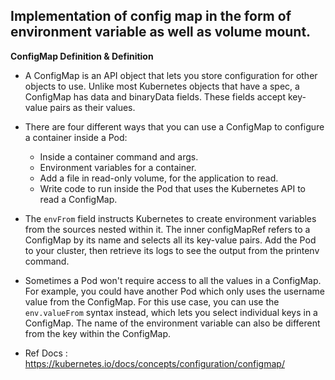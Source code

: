 ## Implementation of config map in the form of environment variable as well as volume mount.

**ConfigMap Definition & Definition**

 - A ConfigMap is an API object that lets you store configuration for other objects to use. Unlike most Kubernetes objects that have a spec, a ConfigMap has data and binaryData fields. These fields accept key-value pairs as their values.

 - There are four different ways that you can use a ConfigMap to configure a container inside a Pod:
    - Inside a container command and args.
    - Environment variables for a container.
    - Add a file in read-only volume, for the application to read.
    - Write code to run inside the Pod that uses the Kubernetes API to read a ConfigMap.

- The `envFrom` field instructs Kubernetes to create environment variables from the sources nested within it. The inner configMapRef refers to a ConfigMap by its name and selects all its key-value pairs. Add the Pod to your cluster, then retrieve its logs to see the output from the printenv command. 

- Sometimes a Pod won't require access to all the values in a ConfigMap. For example, you could have another Pod which only uses the username value from the ConfigMap. For this use case, you can use the `env.valueFrom` syntax instead, which lets you select individual keys in a ConfigMap. The name of the environment variable can also be different from the key within the ConfigMap.

 - Ref Docs : https://kubernetes.io/docs/concepts/configuration/configmap/
